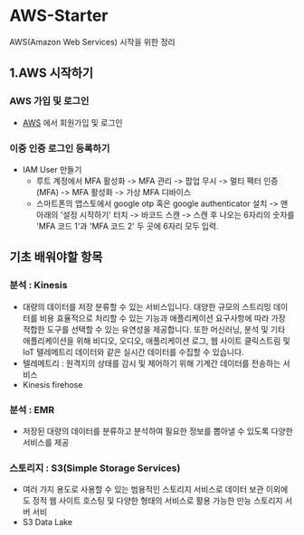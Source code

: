 # AWS-Starter
AWS(Amazon Web Services) 시작을 위한 정리

## 1.AWS 시작하기
### AWS 가입 및 로그인
* [AWS](https://aws.amazon.com/ko/console/) 에서 회원가입 및 로그인

### 이중 인증 로그인 등록하기
* IAM User 만들기
  * 루트 계정에서 MFA 활성화 -> MFA 관리 -> 팝업 무시 -> 멀티 팩터 인증(MFA) -> MFA 활성화 -> 가상 MFA 디바이스
  * 스마트폰의 앱스토에서 google otp 혹은 google authenticator 설치 -> 맨 아래의 '설정 시작하기' 터치 -> 바코드 스캔 -> 스캔 후 나오는 6자리의 숫자를 'MFA 코드 1'과 'MFA 코드 2' 두 곳에 6자리 모두 입력.

## 기초 배워야할 항목
### 분석 : Kinesis
 * 대량의 데이터를 저장 분류할 수 있는 서비스입니다. 대양한 규모의 스트리밍 데이터를 비용 효율적으로 처리할 수 있는 기능과 애플리케이션 요구사항에 따라 가장 적합한 도구를 선택할 수 있는 유연성을 제공합니다. 또한 머신러닝, 분석 및 기타 애플리케이션을 위해 비디오, 오디오, 애플리케이션 로그, 웹 사이트 클릭스트림 및 IoT 텔레메트리 데이터와 같은 실시간 데이터를 수집할 수 있습니다.
 * 텔레메트리 : 원격지의 상태를 감시 및 제어하기 위해 기계간 데이터를 전송하는 서비스
 * Kinesis firehose

### 분석 : EMR
 * 저장된 대량의 데이터를 분류하고 분석하여 필요한 정보를 뽑아낼 수 있도록 다양한 서비스를 제공

### 스토리지 : S3(Simple Storage Services)
 * 여러 가지 용도로 사용할 수 있는 범용적인 스토리지 서비스로 데이터 보관 이외에도 정적 웹 사이트 호스팅 및 다양한 형태의 서비스로 활용 가능한 만능 스토리지 서버 서비
 * S3 Data Lake

